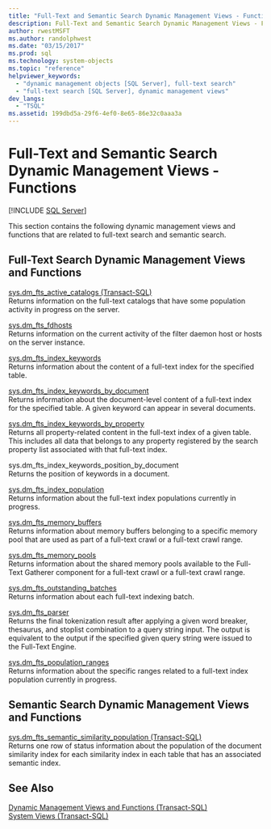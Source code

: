```yaml
---
title: "Full-Text and Semantic Search Dynamic Management Views - Functions"
description: Full-Text and Semantic Search Dynamic Management Views - Functions
author: rwestMSFT
ms.author: randolphwest
ms.date: "03/15/2017"
ms.prod: sql
ms.technology: system-objects
ms.topic: "reference"
helpviewer_keywords:
  - "dynamic management objects [SQL Server], full-text search"
  - "full-text search [SQL Server], dynamic management views"
dev_langs:
  - "TSQL"
ms.assetid: 199dbd5a-29f6-4ef0-8e65-86e32c0aaa3a
---
```

# Full-Text and Semantic Search Dynamic Management Views - Functions

[!INCLUDE [SQL Server](../../includes/applies-to-version/sqlserver.md)]

 This section contains the following dynamic management views and functions that are related to full-text search and semantic search.  
  
## Full-Text Search Dynamic Management Views and Functions  

[sys.dm_fts_active_catalogs &#40;Transact-SQL&#41;](../../relational-databases/system-dynamic-management-views/sys-dm-fts-active-catalogs-transact-sql.md)  
Returns information on the full-text catalogs that have some population activity in progress on the server.  

 
 [sys.dm_fts_fdhosts](../../relational-databases/system-dynamic-management-views/sys-dm-fts-fdhosts-transact-sql.md)  
 Returns information on the current activity of the filter daemon host or hosts on the server instance.  
  
 [sys.dm_fts_index_keywords](../../relational-databases/system-dynamic-management-views/sys-dm-fts-index-keywords-transact-sql.md)  
 Returns information about the content of a full-text index for the specified table.  
  
 [sys.dm_fts_index_keywords_by_document](../../relational-databases/system-dynamic-management-views/sys-dm-fts-index-keywords-by-document-transact-sql.md)  
 Returns information about the document-level content of a full-text index for the specified table. A given keyword can appear in several documents.  
  
 [sys.dm_fts_index_keywords_by_property](../../relational-databases/system-dynamic-management-views/sys-dm-fts-index-keywords-by-property-transact-sql.md)  
 Returns all property-related content in the full-text index of a given table. This includes all data that belongs to any property registered by the search property list associated with that full-text index.  
  
 sys.dm_fts_index_keywords_position_by_document  
 Returns the position of keywords in a document.  
  
 [sys.dm_fts_index_population](../../relational-databases/system-dynamic-management-views/sys-dm-fts-index-population-transact-sql.md)  
 Returns information about the full-text index populations currently in progress.  
  
 [sys.dm_fts_memory_buffers](../../relational-databases/system-dynamic-management-views/sys-dm-fts-memory-buffers-transact-sql.md)  
 Returns information about memory buffers belonging to a specific memory pool that are used as part of a full-text crawl or a full-text crawl range.  
  
 [sys.dm_fts_memory_pools](../../relational-databases/system-dynamic-management-views/sys-dm-fts-memory-pools-transact-sql.md)  
 Returns information about the shared memory pools available to the Full-Text Gatherer component for a full-text crawl or a full-text crawl range.  
  
 [sys.dm_fts_outstanding_batches](../../relational-databases/system-dynamic-management-views/sys-dm-fts-outstanding-batches-transact-sql.md)  
 Returns information about each full-text indexing batch.  
  
 [sys.dm_fts_parser](../../relational-databases/system-dynamic-management-views/sys-dm-fts-parser-transact-sql.md)  
 Returns the final tokenization result after applying a given word breaker, thesaurus, and stoplist combination to a query string input. The output is equivalent to the output if the specified given query string were issued to the Full-Text Engine.  
  
 [sys.dm_fts_population_ranges](../../relational-databases/system-dynamic-management-views/sys-dm-fts-population-ranges-transact-sql.md)  
 Returns information about the specific ranges related to a full-text index population currently in progress.  
  
## Semantic Search Dynamic Management Views and Functions  
 [sys.dm_fts_semantic_similarity_population &#40;Transact-SQL&#41;](../../relational-databases/system-dynamic-management-views/sys-dm-fts-semantic-similarity-population-transact-sql.md)  
 Returns one row of status information about the population of the document similarity index for each similarity index in each table that has an associated semantic index.  
  
## See Also  
 [Dynamic Management Views and Functions &#40;Transact-SQL&#41;](~/relational-databases/system-dynamic-management-views/system-dynamic-management-views.md)   
 [System Views &#40;Transact-SQL&#41;](../../t-sql/language-reference.md)  
  
